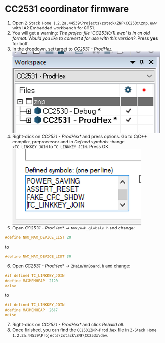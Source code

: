 # CC2531 coordinator firmware
1. Open `Z-Stack Home 1.2.2a.44539\Projects\zstack\ZNP\CC253x\znp.eww` with IAR Embedded workbench for 8051.
2. You will get a warning: *The project file 'CC253(0/1).ewp' is in an old format. Would you like to convert it for use with this version?*. Press **yes** for both.
3. In the dropdown, set target to *CC2531 - ProdHex*.
![Target](images/target.png)
4. Right-click on *CC2531 - ProdHex** and press options. Go to C/C++ compiler, preprocessor and in *Defined symbols* change `xTC_LINKKEY_JOIN` to  `TC_LINKKEY_JOIN`. Press OK.
![Symbols](images/symbols.png)
5. Open *CC2531 - ProdHex** -> `NWK/nwk_globals.h` and change:
```c
#define NWK_MAX_DEVICE_LIST 20
```
to
```c
#define NWK_MAX_DEVICE_LIST 30
```
6. Open *CC2531 - ProdHex** -> `ZMain/OnBoard.h` and change:
```c
#if defined TC_LINKKEY_JOIN
#define MAXMEMHEAP  2170
#else
```
to
```c
#if defined TC_LINKKEY_JOIN
#define MAXMEMHEAP  2687
#else
```
7. Right-click on *CC2531 - ProdHex** and click *Rebuild all*.
8. Once finished, you can find the `CC2531ZNP-Prod.hex` file in `Z-Stack Home 1.2.2a.44539\Projects\zstack\ZNP\CC253x\dev`.

